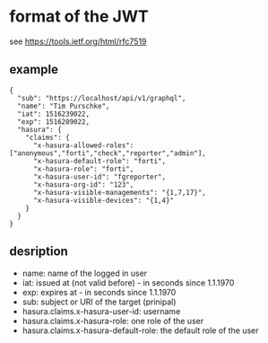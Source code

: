 # format of the JWT
see <https://tools.ietf.org/html/rfc7519>

## example
    {
      "sub": "https://localhost/api/v1/graphql",
      "name": "Tim Purschke",
      "iat": 1516239022,
      "exp": 1516289022,
      "hasura": {
        "claims": {
          "x-hasura-allowed-roles": ["anonymous","forti","check","reporter","admin"],
          "x-hasura-default-role": "forti",
          "x-hasura-role": "forti",
          "x-hasura-user-id": "fgreporter",
          "x-hasura-org-id": "123",
          "x-hasura-visible-managements": "{1,7,17}",
          "x-hasura-visible-devices": "{1,4}"
        }
      }
    }


## desription

- name: name of the logged in user
- iat: issued at (not valid before) - in seconds since 1.1.1970
- exp: expires at - in seconds since 1.1.1970
- sub: subject or URI of the target (prinipal)
- hasura.claims.x-hasura-user-id: username
- hasura.claims.x-hasura-role: one role of the user
- hasura.claims.x-hasura-default-role: the default role of the user
